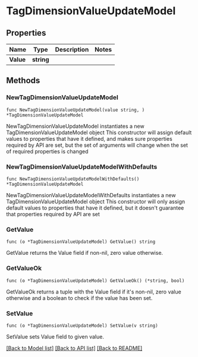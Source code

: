 # TagDimensionValueUpdateModel

## Properties

Name | Type | Description | Notes
------------ | ------------- | ------------- | -------------
**Value** | **string** |  | 

## Methods

### NewTagDimensionValueUpdateModel

`func NewTagDimensionValueUpdateModel(value string, ) *TagDimensionValueUpdateModel`

NewTagDimensionValueUpdateModel instantiates a new TagDimensionValueUpdateModel object
This constructor will assign default values to properties that have it defined,
and makes sure properties required by API are set, but the set of arguments
will change when the set of required properties is changed

### NewTagDimensionValueUpdateModelWithDefaults

`func NewTagDimensionValueUpdateModelWithDefaults() *TagDimensionValueUpdateModel`

NewTagDimensionValueUpdateModelWithDefaults instantiates a new TagDimensionValueUpdateModel object
This constructor will only assign default values to properties that have it defined,
but it doesn't guarantee that properties required by API are set

### GetValue

`func (o *TagDimensionValueUpdateModel) GetValue() string`

GetValue returns the Value field if non-nil, zero value otherwise.

### GetValueOk

`func (o *TagDimensionValueUpdateModel) GetValueOk() (*string, bool)`

GetValueOk returns a tuple with the Value field if it's non-nil, zero value otherwise
and a boolean to check if the value has been set.

### SetValue

`func (o *TagDimensionValueUpdateModel) SetValue(v string)`

SetValue sets Value field to given value.



[[Back to Model list]](../README.md#documentation-for-models) [[Back to API list]](../README.md#documentation-for-api-endpoints) [[Back to README]](../README.md)


